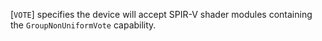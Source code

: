 [`VOTE`] specifies
the device will accept SPIR-V shader modules containing the
`GroupNonUniformVote` capability.